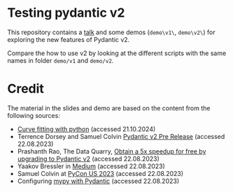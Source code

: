 # Testing pydantic v2 

This repository contains a [talk](https://sunnivin.github.io/a-new-core/talk/slides.html) and some demos (`demo\v1\`, `demo\v2\`) for exploring the new features of Pydantic v2. 

Compare the how to use v2 by looking at the different scripts with the same names in folder `demo/v1` and `demo/v2`.


# Credit 

The material in the slides and demo are based on the content from the following sources: 

- [Curve fitting with python](https://machinelearningmastery.com/curve-fitting-with-python/) (accessed 21.10.2024)
- Terrence Dorsey and Samuel Colvin [Pydantic v2 Pre Release](https://docs.pydantic.dev/latest/blog/pydantic-v2-alpha/) (accessed 22.08.2023)
- Prashanth Rao, The Data Quarry, [Obtain a 5x speedup for free by upgrading to Pydantic v2](https://thedataquarry.com/posts/why-pydantic-v2-matters/) (accessed 22.08.2023)
- Yaakov Bressler in [Medium](https://blog.det.life/dont-write-another-line-of-code-until-you-see-these-pydantic-v2-breakthrough-features-5cdc65e6b448) (accessed 22.08.2023)
- Samuel Colvin at [PyCon US 2023](https://www.youtube.com/watch?v=pWZw7hYoRVU) (accessed 22.08.2023)
- Configuring [mypy with Pydantic](https://docs.pydantic.dev/latest/integrations/mypy/#configuring-the-plugin) (accessed 22.08.2023)
